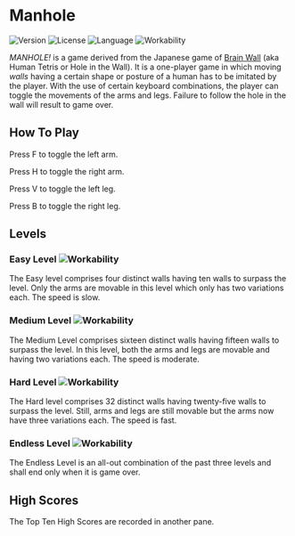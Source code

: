 # Manhole
![Version](https://img.shields.io/badge/version-1.0.2-green.svg?style=flat-square) 
![License](https://img.shields.io/badge/license-Free-green.svg?style=flat-square) 
![Language](https://img.shields.io/badge/language-Assembly-brown.svg?style=flat-square) 
![Workability](https://img.shields.io/badge/functionality-In%20Progress-yellow.svg?style=flat-square) 

*MANHOLE!* is a game derived from the Japanese game of [Brain Wall](https://youtu.be/zL4HSk4MUUw) (aka Human Tetris or Hole in the Wall). It is a one-player game in which moving _walls_ having a certain shape or posture of a human has to be imitated by the player. With the use of certain keyboard combinations, the player can toggle the movements of the arms and legs. Failure to follow the hole in the wall will result to game over.


How To Play
-----------
Press F to toggle the left arm.

Press H to toggle the right arm.

Press V to toggle the left leg.

Press B to toggle the right leg.


Levels
------
### Easy Level ![Workability](https://img.shields.io/badge/workability-In%20Progress-yellow.svg?style=flat-square) 

The Easy level comprises four distinct walls having ten walls to surpass the level. 
Only the arms are movable in this level which only has two variations each. The speed is slow.


### Medium Level ![Workability](https://img.shields.io/badge/workability-No-Red.svg?style=flat-square) 

The Medium Level comprises sixteen distinct walls having fifteen walls to surpass the level.
In this level, both the arms and legs are movable and having two variations each. The speed is moderate.


### Hard Level ![Workability](https://img.shields.io/badge/workability-No-Red.svg?style=flat-square) 

The Hard level comprises 32 distinct walls having twenty-five walls to surpass the level.
Still, arms and legs are still movable but the arms now have three variations each. The speed is fast.


### Endless Level ![Workability](https://img.shields.io/badge/workability-No-Red.svg?style=flat-square) 

The Endless Level is an all-out combination of the past three levels and shall end only when it is game over.

High Scores
-----------
The Top Ten High Scores are recorded in another pane.
